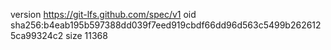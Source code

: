 version https://git-lfs.github.com/spec/v1
oid sha256:b4eab195b597388dd039f7eed919cbdf66dd96d563c5499b2626125ca99324c2
size 11368
